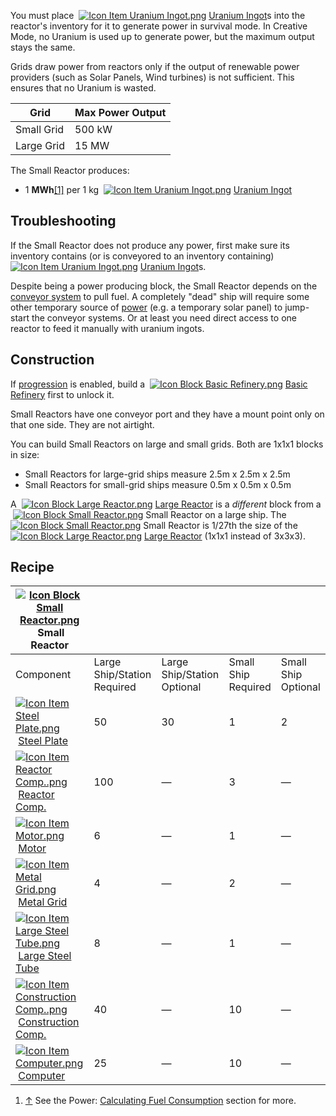 
You must place  [![Icon Item Uranium Ingot.png](https://spaceengineers.wiki.gg/images/thumb/Icon_Item_Uranium_Ingot.png/21px-Icon_Item_Uranium_Ingot.png?750d14)](https://spaceengineers.wiki.gg/wiki/Uranium_Ingot "Uranium Ingot") [Uranium Ingot](https://spaceengineers.wiki.gg/wiki/Uranium_Ingot "Uranium Ingot")s into the reactor's inventory for it to generate power in survival mode. In Creative Mode, no Uranium is used up to generate power, but the maximum output stays the same.

Grids draw power from reactors only if the output of renewable power providers (such as Solar Panels, Wind turbines) is not sufficient. This ensures that no Uranium is wasted.

| Grid | Max Power Output |
| --- | --- |
| Small Grid | 500 kW |
| Large Grid | 15 MW |

The Small Reactor produces:

*   1 **MWh**[\[1\]](#cite_note-Fuel_Consumption-1) per 1 kg  [![Icon Item Uranium Ingot.png](https://spaceengineers.wiki.gg/images/thumb/Icon_Item_Uranium_Ingot.png/21px-Icon_Item_Uranium_Ingot.png?750d14)](https://spaceengineers.wiki.gg/wiki/Uranium_Ingot "Uranium Ingot") [Uranium Ingot](https://spaceengineers.wiki.gg/wiki/Uranium_Ingot "Uranium Ingot")

## Troubleshooting

If the Small Reactor does not produce any power, first make sure its inventory contains (or is conveyored to an inventory containing)  [![Icon Item Uranium Ingot.png](https://spaceengineers.wiki.gg/images/thumb/Icon_Item_Uranium_Ingot.png/21px-Icon_Item_Uranium_Ingot.png?750d14)](https://spaceengineers.wiki.gg/wiki/Uranium_Ingot "Uranium Ingot") [Uranium Ingot](https://spaceengineers.wiki.gg/wiki/Uranium_Ingot "Uranium Ingot")s.

Despite being a power producing block, the Small Reactor depends on the [conveyor system](https://spaceengineers.wiki.gg/wiki/Conveyor_system "Conveyor system") to pull fuel. A completely "dead" ship will require some other temporary source of [power](https://spaceengineers.wiki.gg/wiki/Power "Power") (e.g. a temporary solar panel) to jump-start the conveyor systems. Or at least you need direct access to one reactor to feed it manually with uranium ingots.

## Construction

If [progression](https://spaceengineers.wiki.gg/wiki/Progression "Progression") is enabled, build a  [![Icon Block Basic Refinery.png](https://spaceengineers.wiki.gg/images/thumb/Icon_Block_Basic_Refinery.png/21px-Icon_Block_Basic_Refinery.png?b697c6)](https://spaceengineers.wiki.gg/wiki/Basic_Refinery "Basic Refinery") [Basic Refinery](https://spaceengineers.wiki.gg/wiki/Basic_Refinery "Basic Refinery") first to unlock it.

Small Reactors have one conveyor port and they have a mount point only on that one side. They are not airtight.

You can build Small Reactors on large and small grids. Both are 1x1x1 blocks in size:

*   Small Reactors for large-grid ships measure 2.5m x 2.5m x 2.5m
*   Small Reactors for small-grid ships measure 0.5m x 0.5m x 0.5m

A  [![Icon Block Large Reactor.png](https://spaceengineers.wiki.gg/images/thumb/Icon_Block_Large_Reactor.png/21px-Icon_Block_Large_Reactor.png?f77bf9)](https://spaceengineers.wiki.gg/wiki/Large_Reactor "Large Reactor") [Large Reactor](https://spaceengineers.wiki.gg/wiki/Large_Reactor "Large Reactor") is a _different_ block from a  [![Icon Block Small Reactor.png](https://spaceengineers.wiki.gg/images/thumb/Icon_Block_Small_Reactor.png/21px-Icon_Block_Small_Reactor.png?64124d)](https://spaceengineers.wiki.gg/wiki/Small_Reactor "Small Reactor") Small Reactor on a large ship. The  [![Icon Block Small Reactor.png](https://spaceengineers.wiki.gg/images/thumb/Icon_Block_Small_Reactor.png/21px-Icon_Block_Small_Reactor.png?64124d)](https://spaceengineers.wiki.gg/wiki/Small_Reactor "Small Reactor") Small Reactor is 1/27th the size of the  [![Icon Block Large Reactor.png](https://spaceengineers.wiki.gg/images/thumb/Icon_Block_Large_Reactor.png/21px-Icon_Block_Large_Reactor.png?f77bf9)](https://spaceengineers.wiki.gg/wiki/Large_Reactor "Large Reactor") [Large Reactor](https://spaceengineers.wiki.gg/wiki/Large_Reactor "Large Reactor") (1x1x1 instead of 3x3x3).

## Recipe

| [![Icon Block Small Reactor.png](https://spaceengineers.wiki.gg/images/thumb/Icon_Block_Small_Reactor.png/21px-Icon_Block_Small_Reactor.png?64124d)](https://spaceengineers.wiki.gg/wiki/Small_Reactor "Small Reactor") Small Reactor |     |     |     |     |
| --- | --- | --- | --- | --- |
| Component | Large Ship/Station  <br>Required | Large Ship/Station  <br>Optional | Small Ship  <br>Required | Small Ship  <br>Optional |
| [![Icon Item Steel Plate.png](https://spaceengineers.wiki.gg/images/thumb/Icon_Item_Steel_Plate.png/21px-Icon_Item_Steel_Plate.png?437e3a)](https://spaceengineers.wiki.gg/wiki/Steel_Plate "Steel Plate") [Steel Plate](https://spaceengineers.wiki.gg/wiki/Steel_Plate "Steel Plate") | 50  | 30  | 1   | 2   |
| [![Icon Item Reactor Comp..png](https://spaceengineers.wiki.gg/images/thumb/Icon_Item_Reactor_Comp..png/21px-Icon_Item_Reactor_Comp..png?a4057b)](https://spaceengineers.wiki.gg/wiki/Reactor_Comp. "Reactor Comp.") [Reactor Comp.](https://spaceengineers.wiki.gg/wiki/Reactor_Comp. "Reactor Comp.") | 100 | —   | 3   | —   |
| [![Icon Item Motor.png](https://spaceengineers.wiki.gg/images/thumb/Icon_Item_Motor.png/21px-Icon_Item_Motor.png?4a2f3f)](https://spaceengineers.wiki.gg/wiki/Motor "Motor") [Motor](https://spaceengineers.wiki.gg/wiki/Motor "Motor") | 6   | —   | 1   | —   |
| [![Icon Item Metal Grid.png](https://spaceengineers.wiki.gg/images/thumb/Icon_Item_Metal_Grid.png/21px-Icon_Item_Metal_Grid.png?c674cf)](https://spaceengineers.wiki.gg/wiki/Metal_Grid "Metal Grid") [Metal Grid](https://spaceengineers.wiki.gg/wiki/Metal_Grid "Metal Grid") | 4   | —   | 2   | —   |
| [![Icon Item Large Steel Tube.png](https://spaceengineers.wiki.gg/images/thumb/Icon_Item_Large_Steel_Tube.png/21px-Icon_Item_Large_Steel_Tube.png?31c1e4)](https://spaceengineers.wiki.gg/wiki/Large_Steel_Tube "Large Steel Tube") [Large Steel Tube](https://spaceengineers.wiki.gg/wiki/Large_Steel_Tube "Large Steel Tube") | 8   | —   | 1   | —   |
| [![Icon Item Construction Comp..png](https://spaceengineers.wiki.gg/images/thumb/Icon_Item_Construction_Comp..png/21px-Icon_Item_Construction_Comp..png?cdc26f)](https://spaceengineers.wiki.gg/wiki/Construction_Comp. "Construction Comp.") [Construction Comp.](https://spaceengineers.wiki.gg/wiki/Construction_Comp. "Construction Comp.") | 40  | —   | 10  | —   |
| [![Icon Item Computer.png](https://spaceengineers.wiki.gg/images/thumb/Icon_Item_Computer.png/21px-Icon_Item_Computer.png?65c1a4)](https://spaceengineers.wiki.gg/wiki/Computer "Computer") [Computer](https://spaceengineers.wiki.gg/wiki/Computer "Computer") | 25  | —   | 10  | —   |

1.  [↑](#cite_ref-Fuel_Consumption_1-0 "Jump up") See the Power: [Calculating Fuel Consumption](https://spaceengineers.wiki.gg/wiki/Power#Calculate_Fuel_Consumption "Power") section for more.